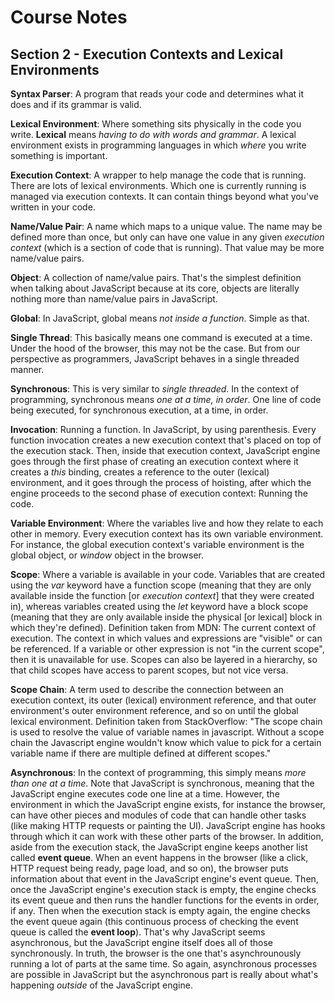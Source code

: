 # Course Notes

## Section 2 - Execution Contexts and Lexical Environments

**Syntax Parser**: A program that reads your code and determines what it does and if its grammar is valid.

**Lexical Environment**: Where something sits physically in the code you write. **Lexical** means *having to do with words and grammar*. A lexical environment exists in programming languages in which *where* you write something is important.

**Execution Context**: A wrapper to help manage the code that is running. There are lots of lexical environments. Which one is currently running is managed via execution contexts. It can contain things beyond what you've written in your code.

**Name/Value Pair**: A name which maps to a unique value. The name may be defined more than once, but only can have one value in any given *execution context* (which is a section of code that is running). That value may be more name/value pairs.

**Object**: A collection of name/value pairs. That's the simplest definition when talking about JavaScript because at its core, objects are literally nothing more than name/value pairs in JavaScript.

**Global**: In JavaScript, global means *not inside a function*. Simple as that.

**Single Thread**: This basically means one command is executed at a time. Under the hood of the browser, this may not be the case. But from our perspective as programmers, JavaScript behaves in a single threaded manner.

**Synchronous**: This is very similar to *single threaded*. In the context of programming, synchronous means *one at a time, in order*. One line of code being executed, for synchronous execution, at a time, in order.

**Invocation**: Running a function. In JavaScript, by using parenthesis. Every function invocation creates a new execution context that's placed on top of the execution stack. Then, inside that execution context, JavaScript engine goes through the first phase of creating an execution context where it creates a *this* binding, creates a reference to the outer (lexical) environment, and it goes through the process of hoisting, after which the engine proceeds to the second phase of execution context: Running the code.

**Variable Environment**: Where the variables live and how they relate to each other in memory. Every execution context has its own variable environment. For instance, the global execution context's variable environment is the global object, or *window* object in the browser.

**Scope**: Where a variable is available in your code. Variables that are created using the *var* keyword have a function scope (meaning that they are only available inside the function [or *execution context*] that they were created in), whereas variables created using the *let* keyword have a block scope (meaning that they are only available inside the physical [or lexical] block in which they're defined). Definition taken from MDN: The current context of execution. The context in which values and expressions are "visible" or can be referenced. If a variable or other expression is not "in the current scope", then it is unavailable for use. Scopes can also be layered in a hierarchy, so that child scopes have access to parent scopes, but not vice versa.

**Scope Chain**: A term used to describe the connection between an execution context, its outer (lexical) environment reference, and that outer environment's outer environment reference, and so on until the global lexical environment. Definition taken from StackOverflow: "The scope chain is used to resolve the value of variable names in javascript. Without a scope chain the Javascript engine wouldn't know which value to pick for a certain variable name if there are multiple defined at different scopes."

**Asynchronous**: In the context of programming, this simply means *more than one at a time*. Note that JavaScript is synchronous, meaning that the JavaScript engine executes code one line at a time. However, the environment in which the JavaScript engine exists, for instance the browser, can have other pieces and modules of code that can handle other tasks (like making HTTP requests or painting the UI). JavaScript engine has hooks through which it can work with these other parts of the browser. In addition, aside from the execution stack, the JavaScript engine keeps another list called **event queue**. When an event happens in the browser (like a click, HTTP request being ready, page load, and so on), the browser puts information about that event in the JavaScript engine's event queue. Then, once the JavaScript engine's execution stack is empty, the engine checks its event queue and then runs the handler functions for the events in order, if any. Then when the execution stack is empty again, the engine checks the event queue again (this continuous process of checking the event queue is called the **event loop**). That's why JavaScript seems asynchronous, but the JavaScript engine itself does all of those synchronously. In truth, the browser is the one that's asynchrounously running a lot of parts at the same time. So again, asynchronous processes are possible in JavaScript but the asynchronous part is really about what's happening *outside* of the JavaScript engine.